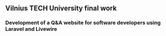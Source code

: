 <h2>Vilnius TECH University final work</h2>

<h3>Development of a Q&A website for software developers using Laravel and Livewire</h3>
